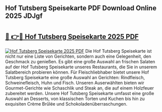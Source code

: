## Hof Tutsberg Speisekarte PDF Download Online 2025 JDJgf

# <h2><a href="http://gc7v4w.nevu.top/?p=Hof+Tutsberg+Speisekarte">🔗 👉🔴 Hof Tutsberg Speisekarte 2025 PDF</a></h2>

[![Hof Tutsberg Speisekarte 2025 PDF](https://i.imgur.com/dBaPXMq.png)](http://gc7v4w.nevu.top/?p=Hof+Tutsberg+Speisekarte)
Die Hof Tutsberg Speisekarte ist nicht nur eine Liste von Gerichten, sondern auch eine Gelegenheit, den Geschmack zu genießen. Es gibt eine große Auswahl an frischen Salaten auf der Hof Tutsberg Speisekarte unseres Restaurants, die Sie in unserem Salatbereich probieren können. Für Fleischliebhaber bietet unsere Hof Tutsberg Speisekarte eine große Auswahl an Gerichten: Rindfleisch, Schweinefleisch, Huhn und Fisch. Unseren Auserwählten bieten wir Gourmet-Gerichte wie Schaschlik und Steak an, die auf einem Holzfeuer zubereitet werden. Unsere Hof Tutsberg Speisekarte umfasst eine große Auswahl an Desserts, von klassischen Torten und Kuchen bis hin zu exquisiten Crème Brûlée und Schokoladenüberraschungen.
